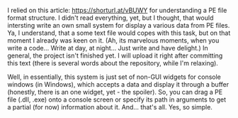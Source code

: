I relied on this article: https://shorturl.at/vBUWY for understanding a PE 
file format structure. I didn't read everything, yet, but I thought, that 
would intersting write an own small system for display a various data from 
PE files. Ya, I understand, that a some text file would copes with this task, 
but on that moment I already was keen on it. (Ah, its marvelous moments, 
when you write a code... Write at day, at night... Just write and have delight.) 
In general, the project isn't finished yet. I will upload it right after committing 
this text (there is several words about the repository, while I'm relaxing).

Well, in essentially, this system is just set of non-GUI widgets for console 
windows (in Windows), which accepts a data and display it through a buffer 
(honestly, there is an one widget, yet - the spoiler). So, you can drag a PE 
file (.dll, .exe) onto a console screen or specify its path in arguments to 
get a partial (for now) information about it. And... that's all. Yes, so simple.